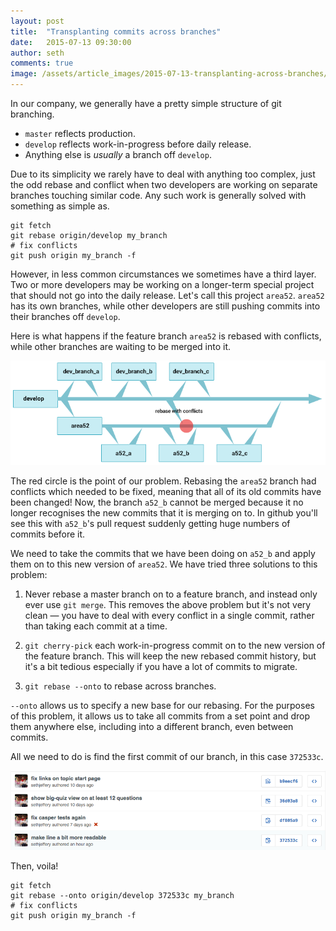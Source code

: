 ```yaml
---
layout: post
title:  "Transplanting commits across branches"
date:   2015-07-13 09:30:00
author: seth
comments: true
image: /assets/article_images/2015-07-13-transplanting-across-branches/leap_of_faith.jpg
---
```


In our company, we generally have a pretty simple structure of git branching.

- `master` reflects production.
- `develop` reflects work-in-progress before daily release.
- Anything else is _usually_ a branch off `develop`.

Due to its simplicity we rarely have to deal with anything too complex, just the odd rebase and conflict when
two developers are working on separate branches touching similar code. Any such work is generally solved
with something as simple as.

```
git fetch
git rebase origin/develop my_branch
# fix conflicts
git push origin my_branch -f
```

However, in less common circumstances we sometimes have a third layer. Two or more developers may be working
on a longer-term special project that should not go into the daily release. Let's call this project `area52`.
`area52` has its own branches, while other developers are still pushing commits into their branches off `develop`.

Here is what happens if the feature branch `area52` is rebased with conflicts, while other branches are waiting
to be merged into it.

![Conflict creates a new base](/assets/article_images/2015-07-13-transplanting-across-branches/rebase_conflicts.png)

The red circle is the point of our problem. Rebasing the `area52` branch had conflicts which needed
to be fixed, meaning that all of its old commits have been changed! Now, the branch `a52_b` cannot be
merged because it no longer recognises the new commits that it is merging on to. In github you'll see
this with `a52_b`'s pull request suddenly getting huge numbers of commits before it.

We need to take the commits that we have been doing on `a52_b` and apply them on to this new version
of `area52`. We have tried three solutions to this problem:

1. Never rebase a master branch on to a feature branch, and instead only ever use `git merge`. This removes
the above problem but it's not very clean — you have to deal with every conflict in a single commit,
rather than taking each commit at a time.

2. `git cherry-pick` each work-in-progress commit on to the new version of the feature branch. This will
keep the new rebased commit history, but it's a bit tedious especially if you have a lot of commits to
migrate.

3. `git rebase --onto` to rebase across branches.

`--onto` allows us to specify a new base for our rebasing. For the purposes of this problem, it allows us
to take all commits from a set point and drop them anywhere else, including into a different branch,
even between commits.

All we need to do is find the first commit of our branch, in this case `372533c`.

![Get the first commit](/assets/article_images/2015-07-13-transplanting-across-branches/commits.png)

Then, voila!

```
git fetch
git rebase --onto origin/develop 372533c my_branch
# fix conflicts
git push origin my_branch -f
```
